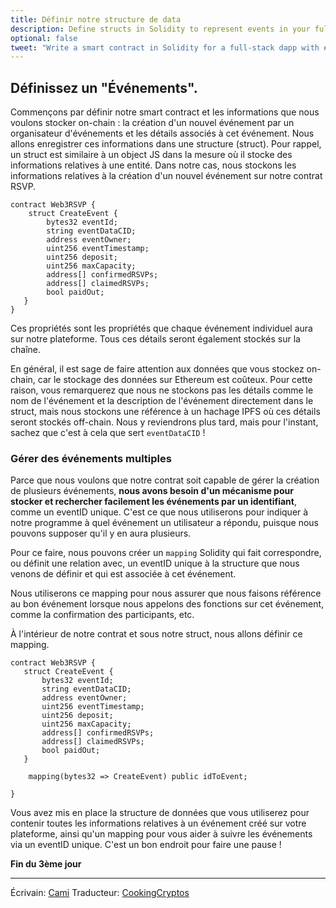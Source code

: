 ```yaml
---
title: Définir notre structure de data
description: Define structs in Solidity to represent events in your full-stack decentralized event platform.
optional: false
tweet: "Write a smart contract in Solidity for a full-stack dapp with #30DaysofWeb3 @womenbuildweb3 ✍️"
---
```


## Définissez un "Événements".

Commençons par définir notre smart contract et les informations que nous voulons stocker on-chain : la création d'un nouvel événement par un organisateur d'événements et les détails associés à cet événement. Nous allons enregistrer ces informations dans une structure (struct). Pour rappel, un struct est similaire à un object JS dans la mesure où il stocke des informations relatives à une entité. Dans notre cas, nous stockons les informations relatives à la création d'un nouvel événement sur notre contrat RSVP.

```solidity
contract Web3RSVP {
    struct CreateEvent {
        bytes32 eventId;
        string eventDataCID;
        address eventOwner;
        uint256 eventTimestamp;
        uint256 deposit;
        uint256 maxCapacity;
        address[] confirmedRSVPs;
        address[] claimedRSVPs;
        bool paidOut;
   }
}
```

Ces propriétés sont les propriétés que chaque événement individuel aura sur notre plateforme. Tous ces détails seront également stockés sur la chaîne.

En général, il est sage de faire attention aux données que vous stockez on-chain, car le stockage des données sur Ethereum est coûteux. Pour cette raison, vous remarquerez que nous ne stockons pas les détails comme le nom de l'événement et la description de l'événement directement dans le struct, mais nous stockons une référence à un hachage IPFS où ces détails seront stockés off-chain. Nous y reviendrons plus tard, mais pour l'instant, sachez que c'est à cela que sert `eventDataCID` !

### Gérer des événements multiples

Parce que nous voulons que notre contrat soit capable de gérer la création de plusieurs événements, **nous avons besoin d'un mécanisme pour stocker et rechercher facilement les événements par un identifiant**, comme un eventID unique. C'est ce que nous utiliserons pour indiquer à notre programme à quel événement un utilisateur a répondu, puisque nous pouvons supposer qu'il y en aura plusieurs.

Pour ce faire, nous pouvons créer un `mapping` Solidity qui fait correspondre, ou définit une relation avec, un eventID unique à la structure que nous venons de définir et qui est associée à cet événement.

Nous utiliserons ce mapping pour nous assurer que nous faisons référence au bon événement lorsque nous appelons des fonctions sur cet événement, comme la confirmation des participants, etc.

À l'intérieur de notre contrat et sous notre struct, nous allons définir ce mapping.

```solidity
contract Web3RSVP {
   struct CreateEvent {
       bytes32 eventId;
       string eventDataCID;
       address eventOwner;
       uint256 eventTimestamp;
       uint256 deposit;
       uint256 maxCapacity;
       address[] confirmedRSVPs;
       address[] claimedRSVPs;
       bool paidOut;
   }

    mapping(bytes32 => CreateEvent) public idToEvent;

}
```

Vous avez mis en place la structure de données que vous utiliserez pour contenir toutes les informations relatives à un événement créé sur votre plateforme, ainsi qu'un mapping pour vous aider à suivre les événements via un eventID unique. C'est un bon endroit pour faire une pause !

**Fin du 3ème jour**

---

Écrivain: [Cami](https://twitter.com/camiinthisthang)
Traducteur: [CookingCryptos](https://twitter.com/CookingCryptos)
